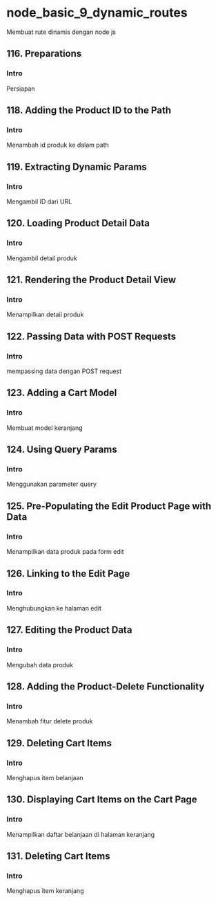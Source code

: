 # node_basic_9_dynamic_routes

Membuat rute dinamis dengan node js

## 116. Preparations

### Intro

Persiapan

## 118. Adding the Product ID to the Path

### Intro

Menambah id produk ke dalam path

## 119. Extracting Dynamic Params

### Intro

Mengambil ID dari URL

## 120. Loading Product Detail Data

### Intro

Mengambil detail produk

## 121. Rendering the Product Detail View

### Intro

Menampilkan detail produk

## 122. Passing Data with POST Requests

### Intro

mempassing data dengan POST request

## 123. Adding a Cart Model

### Intro

Membuat model keranjang

## 124. Using Query Params

### Intro

Menggunakan parameter query

## 125. Pre-Populating the Edit Product Page with Data

### Intro

Menampilkan data produk pada form edit

## 126. Linking to the Edit Page

### Intro

Menghubungkan ke halaman edit

## 127. Editing the Product Data

### Intro

Mengubah data produk

## 128. Adding the Product-Delete Functionality

### Intro

Menambah fitur delete produk

## 129. Deleting Cart Items

### Intro

Menghapus item belanjaan

## 130. Displaying Cart Items on the Cart Page

### Intro

Menampilkan daftar belanjaan di halaman keranjang

## 131. Deleting Cart Items

### Intro

Menghapus item keranjang

